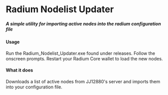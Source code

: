 # Radium Nodelist Updater

##### A simple utility for importing active nodes into the radium configuration file
#### Usage

Run the Radium_Nodelist_Updater.exe found under releases. Follow the onscreen prompts. 
Restart your Radium Core wallet to load the new nodes. 

#### What it does

Downloads a list of active nodes from JJ12880's server and imports them into your configuration file.
